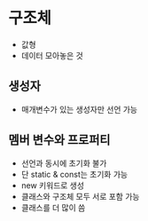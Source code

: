 # 구조체
- 값형
- 데이터 모아놓은 것

## 생성자
- 매개변수가 있는 생성자만 선언 가능

## 멤버 변수와 프로퍼티
- 선언과 동시에 초기화 불가
- 단 static & const는 초기화 가능
- new 키워드로 생성
- 클래스와 구조체 모두 서로 포함 가능
- 클래스를 더 많이 씀
